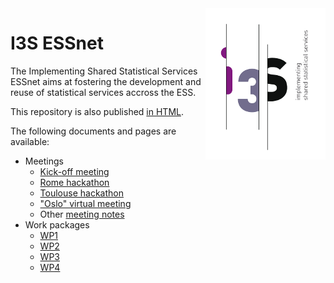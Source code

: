 <img align="right" src="communication/i3s-logo-1-small.png" alt="I3S logo"/>

# I3S ESSnet

The Implementing Shared Statistical Services ESSnet aims at fostering the development and reuse of statistical services accross the ESS.

This repository is also published [in HTML](https://i3s-essnet.github.io/Documents/).

The following documents and pages are available:

  * Meetings
    * [Kick-off meeting](ko-meeting/index.md)
    * [Rome hackathon](rome-hackathon/README.md)
    * [Toulouse hackathon](toulouse-hackathon/README.md)
    * ["Oslo" virtual meeting](oslo-meeting/README.md)
    * Other [meeting notes](meeting-notes/README.md)
  * Work packages
    * [WP1](wp1/README.md)
    * [WP2](wp2/README.md)
    * [WP3](wp3/README.md)
    * [WP4](wp4/README.md)
